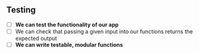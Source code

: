 ## Testing

- [ ] **We can test the functionality of our app**
- [ ] We can check that passing a given input into our functions returns the expected output
- [ ] **We can write testable, modular functions**
